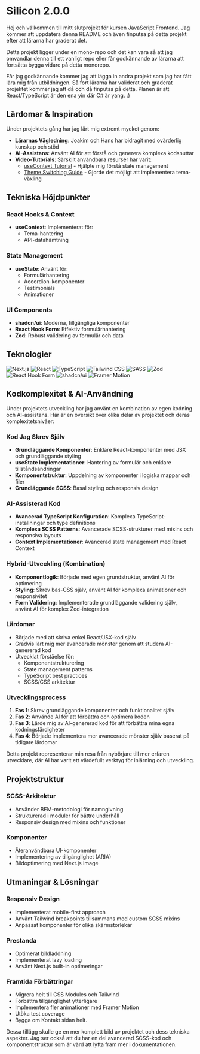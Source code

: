 # Silicon 2.0.0

Hej och välkommen till mitt slutprojekt för kursen JavaScript Frontend. Jag kommer att uppdatera denna README och
även finputsa på detta projekt efter att lärarna har graderat det.

Detta projekt ligger under en mono-repo och det kan vara så att jag omvandlar denna till ett vanligt repo eller
får godkännande av lärarna att fortsätta bygga vidare på detta monorepo.

Får jag godkännande kommer jag att lägga in andra projekt som jag har fått lära mig från utbildningen.
Så fort lärarna har validerat och graderat projektet kommer jag att då och då finputsa på detta. Planen
är att React/TypeScript är den ena yin där C# är yang. :)

## Lärdomar & Inspiration

Under projektets gång har jag lärt mig extremt mycket genom:

- **Lärarnas Vägledning**: Joakim och Hans har bidragit med ovärderlig kunskap och stöd
- **AI-Assistans**: Använt AI för att förstå och generera komplexa kodsnuttar
- **Video-Tutorials**: Särskilt användbara resurser har varit:
  - [useContext Tutorial](https://youtu.be/n0idOMaWbF8?si=jChs9OWj6UoVP-pF) - Hjälpte mig förstå state management
  - [Theme Switching Guide](https://youtu.be/bnMaCZzOX1Q?si=eurR12lXr9HxdRAo) - Gjorde det möjligt att implementera tema-växling

## Tekniska Höjdpunkter

### React Hooks & Context

- **useContext**: Implementerat för:
  - Tema-hantering
  - API-datahämtning

### State Management

- **useState**: Använt för:
  - Formulärhantering
  - Accordion-komponenter
  - Testimonials
  - Animationer

### UI Components

- **shadcn/ui**: Moderna, tillgängliga komponenter
- **React Hook Form**: Effektiv formulärhantering
- **Zod**: Robust validering av formulär och data

## Teknologier

![Next.js](https://img.shields.io/badge/Next.js-15.0.3-black?style=flat-square&logo=next.js)
![React](https://img.shields.io/badge/React-18.3.1-blue?style=flat-square&logo=react)
![TypeScript](https://img.shields.io/badge/TypeScript-5.6.3-blue?style=flat-square&logo=typescript)
![Tailwind CSS](https://img.shields.io/badge/Tailwind_CSS-3.4.15-38B2AC?style=flat-square&logo=tailwind-css)
![SASS](https://img.shields.io/badge/SASS-1.81.0-CC6699?style=flat-square&logo=sass)
![Zod](https://img.shields.io/badge/Zod-3.23.8-blue?style=flat-square)
![React Hook Form](https://img.shields.io/badge/React_Hook_Form-7.53.2-pink?style=flat-square)
![shadcn/ui](https://img.shields.io/badge/shadcn/ui-latest-black?style=flat-square)
![Framer Motion](https://img.shields.io/badge/Framer_Motion-11.11.17-black?style=flat-square&logo=framer)

## Kodkomplexitet & AI-Användning

Under projektets utveckling har jag använt en kombination av egen kodning och AI-assistans. Här är en översikt över olika delar av projektet och deras komplexitetsnivåer:

### Kod Jag Skrev Själv

- **Grundläggande Komponenter**: Enklare React-komponenter med JSX och grundläggande styling
- **useState Implementationer**: Hantering av formulär och enklare tillståndsändringar
- **Komponentstruktur**: Uppdelning av komponenter i logiska mappar och filer
- **Grundläggande SCSS**: Basal styling och responsiv design

### AI-Assisterad Kod

- **Avancerad TypeScript Konfiguration**: Komplexa TypeScript-inställningar och type definitions
- **Komplexa SCSS Patterns**: Avancerade SCSS-strukturer med mixins och responsiva layouts
- **Context Implementationer**: Avancerad state management med React Context

### Hybrid-Utveckling (Kombination)

- **Komponentlogik**: Började med egen grundstruktur, använt AI för optimering
- **Styling**: Skrev bas-CSS själv, använt AI för komplexa animationer och responsivitet
- **Form Validering**: Implementerade grundläggande validering själv, använt AI för komplex Zod-integration

### Lärdomar

- Började med att skriva enkel React/JSX-kod själv
- Gradvis lärt mig mer avancerade mönster genom att studera AI-genererad kod
- Utvecklat förståelse för:
  - Komponentstrukturering
  - State management patterns
  - TypeScript best practices
  - SCSS/CSS arkitektur

### Utvecklingsprocess

1. **Fas 1**: Skrev grundläggande komponenter och funktionalitet själv
2. **Fas 2**: Använde AI för att förbättra och optimera koden
3. **Fas 3**: Lärde mig av AI-genererad kod för att förbättra mina egna kodningsfärdigheter
4. **Fas 4**: Började implementera mer avancerade mönster själv baserat på tidigare lärdomar

Detta projekt representerar min resa från nybörjare till mer erfaren utvecklare, där AI har varit ett värdefullt verktyg för inlärning och utveckling.

## Projektstruktur

### SCSS-Arkitektur

- Använder BEM-metodologi för namngivning
- Strukturerad i moduler för bättre underhåll
- Responsiv design med mixins och funktioner

### Komponenter

- Återanvändbara UI-komponenter
- Implementering av tillgänglighet (ARIA)
- Bildoptimering med Next.js Image

## Utmaningar & Lösningar

### Responsiv Design

- Implementerat mobile-first approach
- Använt Tailwind breakpoints tillsammans med custom SCSS mixins
- Anpassat komponenter för olika skärmstorlekar

### Prestanda

- Optimerat bildladdning
- Implementerat lazy loading
- Använt Next.js built-in optimeringar

### Framtida Förbättringar

- Migrera helt till CSS Modules och Tailwind
- Förbättra tillgänglighet ytterligare
- Implementera fler animationer med Framer Motion
- Utöka test coverage
- Bygga om Kontakt sidan helt.

Dessa tillägg skulle ge en mer komplett bild av projektet och dess tekniska aspekter. Jag ser också att du har en del avancerad SCSS-kod och komponentstruktur som är värd att lyfta fram mer i dokumentationen.
